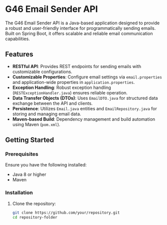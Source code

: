 # G46 Email Sender API

The G46 Email Sender API is a Java-based application designed to provide a robust and user-friendly interface for programmatically sending emails. Built on Spring Boot, it offers scalable and reliable email communication capabilities.

## Features

- **RESTful API**: Provides REST endpoints for sending emails with customizable configurations.
- **Customizable Properties**: Configure email settings via `email.properties` and application-wide properties in `application.properties`.
- **Exception Handling**: Robust exception handling (`RESTExceptionHandler.java`) ensures reliable operation.
- **Data Transfer Objects (DTOs)**: Uses `EmailDTO.java` for structured data exchange between the API and clients.
- **Persistence**: Utilizes `Email.java` entities and `EmailRepository.java` for storing and managing email data.
- **Maven-based Build**: Dependency management and build automation using Maven (`pom.xml`).

## Getting Started

### Prerequisites

Ensure you have the following installed:

- Java 8 or higher
- Maven

### Installation

1. Clone the repository:

   ```bash
   git clone https://github.com/your/repository.git
   cd repository-folder
